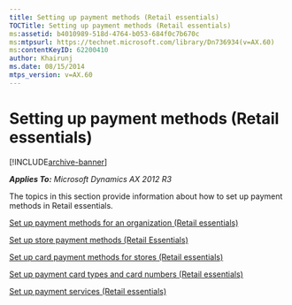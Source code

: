 ```yaml
---
title: Setting up payment methods (Retail essentials)
TOCTitle: Setting up payment methods (Retail essentials)
ms:assetid: b4010989-518d-4764-b053-684f0c7b670c
ms:mtpsurl: https://technet.microsoft.com/library/Dn736934(v=AX.60)
ms:contentKeyID: 62200410
author: Khairunj
ms.date: 08/15/2014
mtps_version: v=AX.60
---
```


# Setting up payment methods (Retail essentials) 


[!INCLUDE[archive-banner](includes/archive-banner.md)]


_**Applies To:** Microsoft Dynamics AX 2012 R3_

The topics in this section provide information about how to set up payment methods in Retail essentials.

[Set up payment methods for an organization (Retail essentials)](set-up-payment-methods-for-an-organization-retail-essentials.md)

[Set up store payment methods (Retail Essentials)](set-up-store-payment-methods-retail-essentials.md)

[Set up card payment methods for stores (Retail essentials)](set-up-card-payment-methods-for-stores-retail-essentials.md)

[Set up payment card types and card numbers (Retail essentials)](set-up-payment-card-types-and-card-numbers-retail-essentials.md)

[Set up payment services (Retail essentials)](set-up-payment-services-retail-essentials.md)

  


